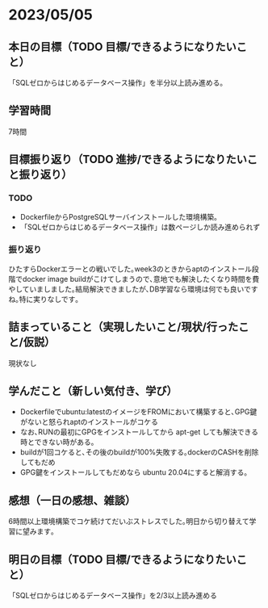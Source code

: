 # 2023/05/05
## 本日の目標（TODO 目標/できるようになりたいこと）
「SQLゼロからはじめるデータベース操作」を半分以上読み進める｡
## 学習時間
7時間
## 目標振り返り（TODO 進捗/できるようになりたいこと振り返り）
### TODO
- DockerfileからPostgreSQLサーバインストールした環境構築｡
- 「SQLゼロからはじめるデータベース操作」は数ページしか読み進められず
### 振り返り
ひたすらDockerエラーとの戦いでした｡week3のときからaptのインストール段階でdocker image buildがこけてしまうので､意地でも解決したくなり時間を費やしていましました｡結局解決できましたが､DB学習なら環境は何でも良いですね｡特に実りなしです｡
## 詰まっていること（実現したいこと/現状/行ったこと/仮説）
現状なし
## 学んだこと（新しい気付き、学び）
- Dockerfileでubuntu:latestのイメージをFROMにおいて構築すると､GPG鍵がないと怒られaptのインストールがコケる
- なお､RUNの最初にGPGをインストールしてから apt-get しても解決できる時とできない時がある｡
- buildが1回コケると､その後のbuildが100%失敗する｡dockerのCASHを削除してもだめ
- GPG鍵をインストールしてもだめなら ubuntu 20.04にすると解消する｡
## 感想（一日の感想、雑談）
6時間以上環境構築でコケ続けてだいぶストレスでした｡明日から切り替えて学習に望みます｡
## 明日の目標（TODO 目標/できるようになりたいこと）
「SQLゼロからはじめるデータベース操作」を2/3以上読み進める